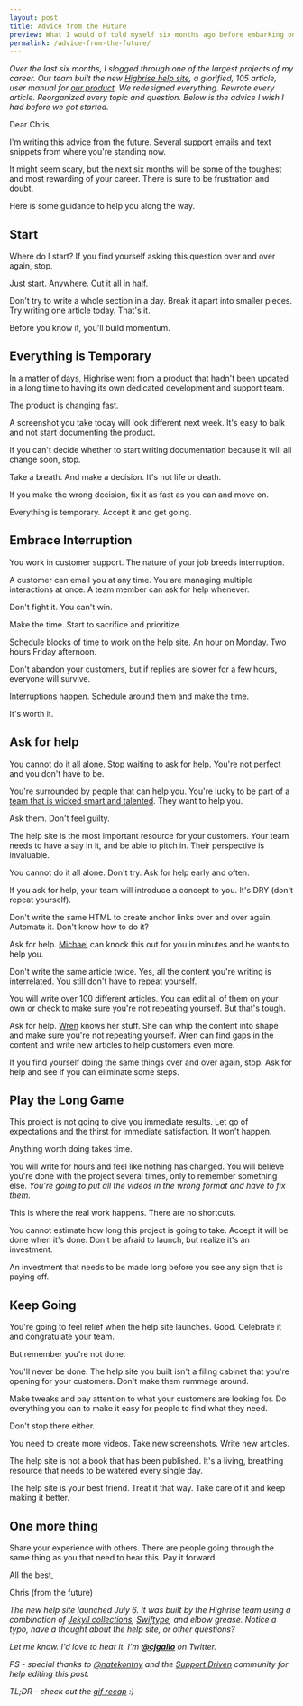 ```yaml
---
layout: post
title: Advice from the Future
preview: What I would of told myself six months ago before embarking on one of the largest projects on my career. 
permalink: /advice-from-the-future/
---
```


*Over the last six months, I slogged through one of the largest projects of my career. Our team built the new [Highrise help site](https://help.highrisehq.com/), a glorified, 105 article, user manual for [our product](https://highrisehq.com/). We redesigned everything. Rewrote every article. Reorganized every topic and question. Below is the advice I wish I had before we got started.*


Dear Chris, 

I'm writing this advice from the future. Several support emails and text snippets from where you're standing now. 

It might seem scary, but the next six months will be some of the toughest and most rewarding of your career. There is sure to be frustration and doubt.

Here is some guidance to help you along the way. 

## Start

Where do I start? If you find yourself asking this question over and over again, stop. 

Just start. Anywhere. Cut it all in half. 

Don't try to write a whole section in a day. Break it apart into smaller pieces. Try writing one article today. That's it. 

Before you know it, you'll build momentum. 

## Everything is Temporary

In a matter of days, Highrise went from a product that hadn't been updated in a long time to having its own dedicated development and support team.

The product is changing fast. 

A screenshot you take today will look different next week. It's easy to balk and not start documenting the product. 

If you can't decide whether to start writing documentation because it will all change soon, stop. 

Take a breath. And make a decision. It's not life or death. 

If you make the wrong decision, fix it as fast as you can and move on. 

Everything is temporary. Accept it and get going. 

## Embrace Interruption

You work in customer support. The nature of your job breeds interruption. 

A customer can email you at any time. You are managing multiple interactions at once. A team member can ask for help whenever. 

Don't fight it. You can't win. 

Make the time. Start to sacrifice and prioritize. 

Schedule blocks of time to work on the help site. An hour on Monday. Two hours Friday afternoon.  

Don't abandon your customers, but if replies are slower for a few hours, everyone will survive. 

Interruptions happen. Schedule around them and make the time. 

It's worth it. 

## Ask for help

You cannot do it all alone. Stop waiting to ask for help. You're not perfect and you don't have to be. 

You're surrounded by people that can help you. You're lucky to be part of a [team that is wicked smart and talented](https://signalvnoise.com/posts/3837-combine). They want to help you. 

Ask them. Don't feel guilty. 

The help site is the most important resource for your customers. Your team needs to have a say in it, and be able to pitch in. Their perspective is invaluable. 

You cannot do it all alone. Don't try. Ask for help early and often. 

If you ask for help, your team will introduce a concept to you. It's DRY (don't repeat yourself). 

Don't write the same HTML to create anchor links over and over again. Automate it. Don't know how to do it? 

Ask for help. [Michael](https://twitter.com/MichaelDwan) can knock this out for you in minutes and he wants to help you. 

Don't write the same article twice. Yes, all the content you're writing is interrelated. You still don't have to repeat yourself.

You will write over 100 different articles. You can edit all of them on your own or check to make sure you're not repeating yourself. But that's tough. 

Ask for help. [Wren](https://twitter.com/heywren) knows her stuff. She can whip the content into shape and make sure you're not repeating yourself. Wren can find gaps in the content and write new articles to help customers even more.

If you find yourself doing the same things over and over again, stop. Ask for help and see if you can eliminate some steps. 

## Play the Long Game

This project is not going to give you immediate results. Let go of expectations and the thirst for immediate satisfaction. It won't happen. 

Anything worth doing takes time. 

You will write for hours and feel like nothing has changed. You will believe you're done with the project several times, only to remember something else. *You're going to put all the videos in the wrong format and have to fix them.*

This is where the real work happens. There are no shortcuts. 

You cannot estimate how long this project is going to take. Accept it will be done when it's done. Don't be afraid to launch, but realize it's an investment. 

An investment that needs to be made long before you see any sign that is paying off. 

## Keep Going

You're going to feel relief when the help site launches. Good. Celebrate it and congratulate your team. 

But remember you're not done. 

You'll never be done. The help site you built isn't a filing cabinet that you're opening for your customers. Don't make them rummage around. 

Make tweaks and pay attention to what your customers are looking for. Do everything you can to make it easy for people to find what they need. 

Don't stop there either. 

You need to create more videos. Take new screenshots. Write new articles. 

The help site is not a book that has been published. It's a living, breathing resource that needs to be watered every single day. 

The help site is your best friend. Treat it that way. Take care of it and keep making it better. 

## One more thing

Share your experience with others. There are people going through the same thing as you that need to hear this. Pay it forward. 

All the best, 

Chris (from the future)

*The new help site launched July 6. It was built by the Highrise team using a combination of [Jekyll collections](http://jekyllrb.com/docs/collections/), [Swiftype](https://swiftype.com/), and elbow grease. Notice a typo, have a thought about the help site, or other questions?* 

*Let me know. I'd love to hear it. I'm **[@cjgallo](https://twitter.com/cjgallo)** on Twitter.*

*PS - special thanks to [@natekontny](https://twitter.com/natekontny) and the [Support Driven](http://supportdriven.com/support-driven-chat/) community for help editing this post.*

*TL;DR - check out the [gif recap](http://mygifs.withdraft.com/) :)*